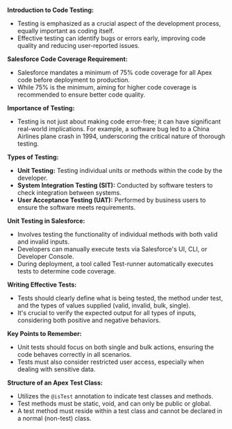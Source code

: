 **Introduction to Code Testing:**

- Testing is emphasized as a crucial aspect of the development process, equally important as coding itself.
- Effective testing can identify bugs or errors early, improving code quality and reducing user-reported issues.

**Salesforce Code Coverage Requirement:**

- Salesforce mandates a minimum of 75% code coverage for all Apex code before deployment to production.
- While 75% is the minimum, aiming for higher code coverage is recommended to ensure better code quality.

**Importance of Testing:**

- Testing is not just about making code error-free; it can have significant real-world implications. For example, a software bug led to a China Airlines plane crash in 1994, underscoring the critical nature of thorough testing.

**Types of Testing:**

- **Unit Testing:** Testing individual units or methods within the code by the developer.
- **System Integration Testing (SIT):** Conducted by software testers to check integration between systems.
- **User Acceptance Testing (UAT):** Performed by business users to ensure the software meets requirements.

**Unit Testing in Salesforce:**

- Involves testing the functionality of individual methods with both valid and invalid inputs.
- Developers can manually execute tests via Salesforce's UI, CLI, or Developer Console.
- During deployment, a tool called Test-runner automatically executes tests to determine code coverage.

**Writing Effective Tests:**

- Tests should clearly define what is being tested, the method under test, and the types of values supplied (valid, invalid, bulk, single).
- It's crucial to verify the expected output for all types of inputs, considering both positive and negative behaviors.

**Key Points to Remember:**

- Unit tests should focus on both single and bulk actions, ensuring the code behaves correctly in all scenarios.
- Tests must also consider restricted user access, especially when dealing with sensitive data.

**Structure of an Apex Test Class:**

- Utilizes the `@isTest` annotation to indicate test classes and methods.
- Test methods must be static, void, and can only be public or global.
- A test method must reside within a test class and cannot be declared in a normal (non-test) class.

